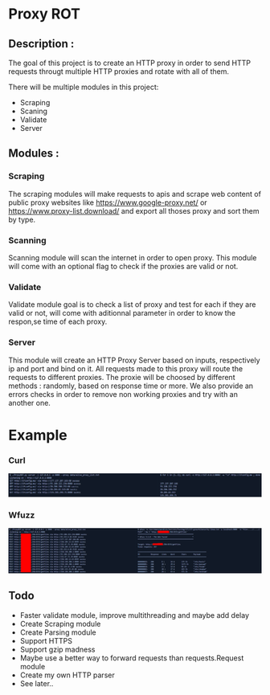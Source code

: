 # Proxy ROT

## Description :

The goal of this project is to create an HTTP proxy in order to send HTTP requests througt multiple HTTP proxies and rotate with all of them.

There will be multiple modules in this project:

- Scraping
- Scaning
- Validate
- Server

## Modules :

### Scraping

The scraping modules will make requests to apis and scrape web content of public proxy websites like https://www.google-proxy.net/ or https://www.proxy-list.download/ and export all thoses proxy and sort them by type.

### Scanning

Scanning module will scan the internet in order to open proxy.
This module will come with an optional flag to check if the proxies are valid or not.

### Validate

Validate module goal is to check a list of proxy and test for each if they are valid or not, will come with aditionnal parameter in order to know the respon,se time of each proxy.

### Server

This module will create an HTTP Proxy Server based on inputs, respectively ip and port and bind on it.
All requests made to this proxy will route the requests to different proxies.
The proxie will be choosed by different methods : randomly, based on response time or more.
We also provide an errors checks in order to remove non working proxies and try with an another one.


# Example

### Curl
![](img/curl_example.png)

### Wfuzz
![](img/wfuzz_example.png)

## Todo

- Faster validate module, improve multithreading and maybe add delay
- Create Scraping module
- Create Parsing module
- Support HTTPS
- Support gzip madness
- Maybe use a better way to forward requests than requests.Request module
- Create my own HTTP parser
- See later..